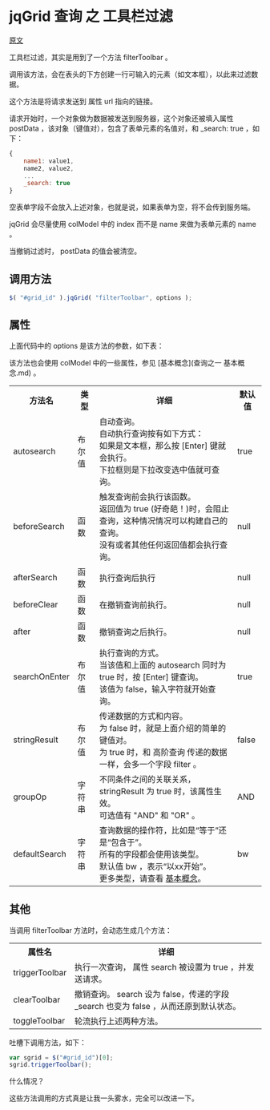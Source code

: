 # jqGrid 查询 之 工具栏过滤

[原文](http://www.trirand.com/jqgridwiki/doku.php?id=wiki:toolbar_searching)

工具栏过滤，其实是用到了一个方法 filterToolbar 。

调用该方法，会在表头的下方创建一行可输入的元素（如文本框），以此来过滤数据。

这个方法是将请求发送到 属性 url 指向的链接。

请求开始时，一个对象做为数据被发送到服务器，这个对象还被填入属性 postData ，该对象（键值对），包含了表单元素的名值对，和 _search: true ，如下：

```js
{
    name1: value1,
    name2, value2,
    ...
    _search: true
}
```

空表单字段不会放入上述对象，也就是说，如果表单为空，将不会传到服务端。

jqGrid 会尽量使用 colModel 中的 index 而不是 name 来做为表单元素的 name 。

当撤销过滤时， postData 的值会被清空。

## 调用方法

```js
$( "#grid_id" ).jqGrid( "filterToolbar", options );
```

## 属性

上面代码中的 options 是该方法的参数，如下表：

该方法也会使用 colModel 中的一些属性，参见 [基本概念](查询之一 基本概念.md) 。

<table>
    <tr>
        <th>方法名</th>
        <th>类型</th>
        <th>详细</th>
        <th>默认值</th>
    </tr>
    <tr>
        <td>autosearch</td>
        <td>布尔值</td>
        <td>
            自动查询。<br />
            自动执行查询按有如下方式：<br />
            如果是文本框，那么按 [Enter] 键就会执行。 <br />
            下拉框则是下拉改变选中值就可查询。
        </td>
        <td>true</td>
    </tr>
    <tr>
        <td>beforeSearch</td>
        <td>函数</td>
        <td>
            触发查询前会执行该函数。<br />
            返回值为 true (好奇葩！)时，会阻止查询，这种情况情况可以构建自己的查询。 <br />
            没有或者其他任何返回值都会执行查询。
        </td>
        <td>null</td>
    </tr>
    <tr>
        <td>afterSearch</td>
        <td>函数</td>
        <td>
            执行查询后执行
        </td>
        <td>null</td>
    </tr>
    <tr>
        <td>beforeClear</td>
        <td>函数</td>
        <td>
            在撤销查询前执行。
        </td>
        <td>null</td>
    </tr>
    <tr>
        <td>after</td>
        <td>函数</td>
        <td>撤销查询之后执行。</td>
        <td>null</td>
    </tr>
    <tr>
        <td>searchOnEnter</td>
        <td>布尔值</td>
        <td>
            执行查询的方式。<br />
            当该值和上面的 autosearch 同时为 true 时，按 [Enter] 键查询。<br />
            该值为 false，输入字符就开始查询。
        </td>
        <td>true</td>
    </tr>
    <tr>
        <td>stringResult</td>
        <td>布尔值</td>
        <td>
            传递数据的方式和内容。 <br />
            为 false 时，就是上面介绍的简单的键值对。 <br />
            为 true 时，和 高阶查询 传递的数据一样，会多一个字段 filter 。
        </td>
        <td>false</td>
    </tr>
    <tr>
        <td>groupOp</td>
        <td>字符串</td>
        <td>
            不同条件之间的关联关系，stringResult 为 true 时，该属性生效。<br />
            可选值有 "AND" 和 "OR" 。
        </td>
        <td>AND</td>
    </tr>
    <tr>
        <td>defaultSearch</td>
        <td>字符串</td>
        <td>
            查询数据的操作符，比如是“等于”还是“包含于”。<br />
            所有的字段都会使用该类型。 <br />
            默认值 bw ，表示“以xx开始”。<br />
            更多类型，请查看 <a href="查询之一 基本概念.md">基本概念</a>。
        </td>
        <td>bw</td>
    </tr>
</table>

## 其他

当调用 filterToolbar 方法时，会动态生成几个方法：

<table>
    <tr>
        <th>属性名</th>
        <th>详细</th>
    </tr>
    <tr>
        <td>triggerToolbar</td>
        <td>执行一次查询， 属性 search 被设置为 true ，并发送请求。</td>
    </tr>
    <tr>
        <td>clearToolbar</td>
        <td>撤销查询。 search 设为 false，传递的字段 _search 也变为 false ，从而还原到默认状态。 </td>
    </tr>
    <tr>
        <td>toggleToolbar</td>
        <td>轮流执行上述两种方法。</td>
    </tr>
</table>

吐槽下调用方法，如下：

```js
var sgrid = $("#grid_id")[0];
sgrid.triggerToolbar();
```

什么情况？

这些方法调用的方式真是让我一头雾水，完全可以改进一下。